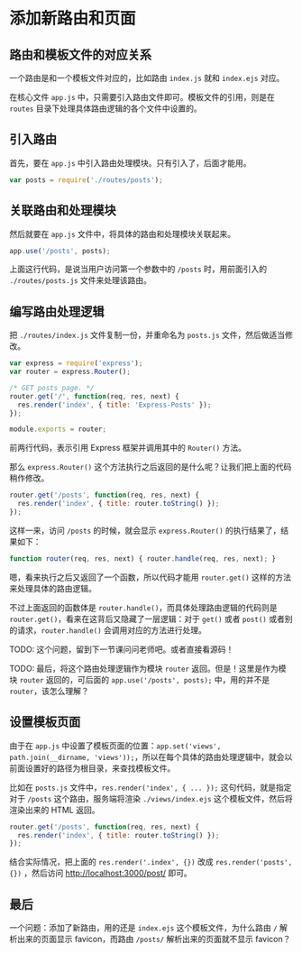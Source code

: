 # 添加新路由和页面

## 路由和模板文件的对应关系

一个路由是和一个模板文件对应的，比如路由 `index.js` 就和 `index.ejs` 对应。

在核心文件 `app.js` 中，只需要引入路由文件即可。模板文件的引用，则是在 `routes` 目录下处理具体路由逻辑的各个文件中设置的。

## 引入路由

首先，要在 `app.js` 中引入路由处理模块。只有引入了，后面才能用。

```javascript
var posts = require('./routes/posts');
```

## 关联路由和处理模块

然后就要在 `app.js` 文件中，将具体的路由和处理模块关联起来。

```javascript
app.use('/posts', posts);
```

上面这行代码，是说当用户访问第一个参数中的 `/posts` 时，用前面引入的 `./routes/posts.js` 文件来处理该路由。

## 编写路由处理逻辑

把 `./routes/index.js` 文件复制一份，并重命名为 `posts.js` 文件，然后做适当修改。

```javascript
var express = require('express');
var router = express.Router();

/* GET posts page. */
router.get('/', function(req, res, next) {
  res.render('index', { title: 'Express-Posts' });
});

module.exports = router;
```

前两行代码，表示引用 Express 框架并调用其中的 `Router()` 方法。

那么 `express.Router()` 这个方法执行之后返回的是什么呢？让我们把上面的代码稍作修改。

```javascript
router.get('/posts', function(req, res, next) {
  res.render('index', { title: router.toString() });
});
```

这样一来，访问 `/posts` 的时候，就会显示 `express.Router()` 的执行结果了，结果如下：

```javascript
function router(req, res, next) { router.handle(req, res, next); }
```

嗯，看来执行之后又返回了一个函数，所以代码才能用 `router.get()` 这样的方法来处理具体的路由逻辑。

不过上面返回的函数体是 `router.handle()`，而具体处理路由逻辑的代码则是 `router.get()`，看来在这背后又隐藏了一层逻辑：对于 `get()` 或者 `post()` 或者别的请求，`router.handle()` 会调用对应的方法进行处理。

TODO: 这个问题，留到下一节课问问老师吧。或者直接看源码！

TODO: 最后，将这个路由处理逻辑作为模块 `router` 返回。但是！这里是作为模块 `router` 返回的，可后面的 `app.use('/posts', posts);` 中，用的并不是 `router`，该怎么理解？

## 设置模板页面

由于在 `app.js` 中设置了模板页面的位置：`app.set('views', path.join(__dirname, 'views'));`，所以在每个具体的路由处理逻辑中，就会以前面设置好的路径为根目录，来查找模板文件。

比如在 `posts.js` 文件中，`res.render('index', { ... });` 这句代码，就是指定对于 `/posts` 这个路由，服务端将渲染 `./views/index.ejs` 这个模板文件，然后将渲染出来的 HTML 返回。

```javascript
router.get('/posts', function(req, res, next) {
  res.render('index', { title: router.toString() });
});
```

结合实际情况，把上面的 `res.render('.index', {})` 改成 `res.render('posts', {})` ，然后访问 [http://localhost:3000/post/](http://localhost:3000/post/) 即可。

## 最后

一个问题：添加了新路由，用的还是 `index.ejs` 这个模板文件，为什么路由 `/` 解析出来的页面显示 favicon，而路由 `/posts/` 解析出来的页面就不显示 favicon？
